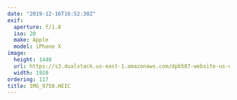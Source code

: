 ```yaml
---
date: "2019-12-16T16:52:30Z"
exif:
  aperture: f/1.8
  iso: 20
  make: Apple
  model: iPhone X
image:
  height: 1440
  url: https://s3.dualstack.us-east-1.amazonaws.com/dpb587-website-us-east-1/asset/gallery/2019-south-america/68a59472-f640-d46e-f75e-b662d8af827d~1920.jpg
  width: 1920
ordering: 117
title: IMG_9758.HEIC
---
```


